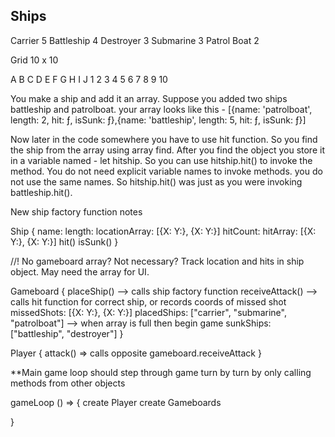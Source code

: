 
Ships
------
Carrier 5
Battleship 4
Destroyer 3
Submarine 3
Patrol Boat 2

Grid 10 x 10

  A  B  C  D  E  F  G  H  I  J
1
2
3
4
5
6
7
8
9
10

You make a ship and add it an array. Suppose you added two ships battleship and patrolboat. 
your array looks like this -
[{name: 'patrolboat', length: 2, hit: ƒ, isSunk: ƒ},{name: 'battleship', length: 5, hit: ƒ, isSunk: ƒ}]

Now later in the code somewhere you have to use hit function. So you find the ship from the array using array find. After you find the object you store it in a variable named - let hitship. 
So you can use hitship.hit() to invoke the method. You do not need explicit variable names to invoke methods. you do not use the same names. So hitship.hit() was just as you were invoking battleship.hit(). 


New ship factory function notes

Ship {
  name:
  length: 
  locationArray: [{X: Y:}, {X: Y:}]
  hitCount:
  hitArray: [{X: Y:}, {X: Y:}]
  hit()
  isSunk()
}

//! No gameboard array? Not necessary? Track location and hits in ship object. May need the array for UI.

Gameboard {
  placeShip() --> calls ship factory function
  receiveAttack() --> calls hit function for correct ship, or records coords of missed shot
  missedShots: [{X: Y:}, {X: Y:}]
  placedShips: ["carrier", "submarine", "patrolboat"] --> when array is full then begin game
  sunkShips: ["battleship", "destroyer"]
}

Player {
  attack() => calls opposite gameboard.receiveAttack
}

**Main game loop should step through game turn by turn by only calling methods from other objects

gameLoop () => {
  create Player
  create Gameboards

}
